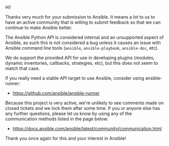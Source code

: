 Hi!

Thanks very much for your submission to Ansible.  It means a lot to us
to have an active community that is willing to submit feedback so that we can
continue to make Ansible better.

The Ansible Python API is considered internal and an unsupported aspect of Ansible,
as such this is not considered a bug unless it causes an issue with Ansible command line tools
(`ansible`, `ansible-playbook`, `ansible-doc`, etc).

We do support the provided API for use in developing plugins (modules, dynamic inventories, callbacks, strategies, etc),
but this does not seem to match that case.

If you really need a stable API target to use Ansible, consider using ansible-runner:

* <https://github.com/ansible/ansible-runner>

Because this project is very active, we're unlikely to see comments made on closed tickets and we lock them after some time.
If you or anyone else has any further questions, please let us know by using any of the communication methods listed in the page below:

* <https://docs.ansible.com/ansible/latest/community/communication.html>

Thank you once again for this and your interest in Ansible!
